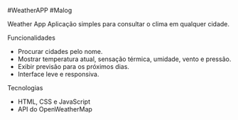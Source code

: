 #WeatherAPP  #Malog

Weather App
Aplicação simples para consultar o clima em qualquer cidade.

Funcionalidades
- Procurar cidades pelo nome.
- Mostrar temperatura atual, sensação térmica, umidade, vento e pressão.
- Exibir previsão para os próximos dias.
- Interface leve e responsiva.

Tecnologias
- HTML, CSS e JavaScript
- API do OpenWeatherMap
